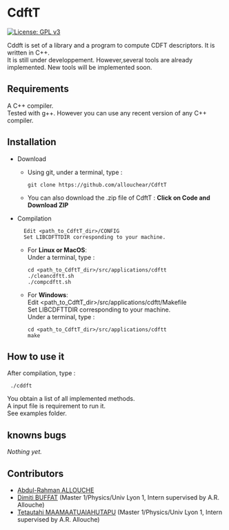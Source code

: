 # CdftT

[![License: GPL v3](https://img.shields.io/badge/License-GPLv3-blue.svg)](https://www.gnu.org/licenses/gpl-3.0)

Cddft is set of a library and a program to compute CDFT descriptors. It is written in C++.\
It is still under developpement. However,several tools are already implemented. New tools will be implemented soon.

## Requirements

A C++ compiler.\
Tested with g++. However you can use any recent version of any C++ compiler.

## Installation

- Download
	- Using git, under a terminal, type : 
		```console
		git clone https://github.com/allouchear/CdftT
		```
	- You can also download the .zip file of CdftT :
		**Click on Code and Download ZIP**

- Compilation

		Edit <path_to_CdftT_dir>/CONFIG
		Set LIBCDFTTDIR corresponding to your machine.
	- For **Linux or MacOS**:\
		Under a terminal, type :
		```console
		cd <path_to_CdftT_dir>/src/applications/cdftt
		./cleancdftt.sh
		./compcdftt.sh
		```
	- For **Windows**:\
		Edit <path_to_CdftT_dir>/src/applications/cdftt/Makefile\
		Set LIBCDFTTDIR corresponding to your machine.\
		Under a terminal, type :
		```console
		cd <path_to_CdftT_dir>/src/applications/cdftt
		make
		```

## How to use it 

After compilation, type :
```console
 ./cddft
```
You obtain a list of all implemented methods.\
A input file is requirement to run it.\
See examples folder. 

## knowns bugs
*Nothing yet.*

## Contributors
 - [Abdul-Rahman ALLOUCHE](https://sites.google.com/site/allouchear/Home)
 - [Dimiti BUFFAT](https://github.com/dbuffat) (Master 1/Physics/Univ Lyon 1, Intern supervised by A.R. Allouche)
 - [Tetautahi MAAMAATUAIAHUTAPU](https://github.com/tmaamaatua) (Master 1/Physics/Univ Lyon 1, Intern supervised by A.R. Allouche)
